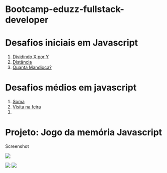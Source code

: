 # Bootcamp-eduzz-fullstack-developer


# Desafios iniciais em Javascript
<ol>
<li><a  href = "javascript/desafios/Dividindo X por Y.js">Dividindo X por Y</a></li>
<li><a href = "javascript/desafios/distancia.js">Distância</a></li>
<li><a href = "javascript/desafios/quantamandioca.js">Quanta Mandioca?</a></li>
</ol>

# Desafios médios em javascript
<ol>
<li><a  href = "javascript/desafios/soma.js">Soma</a></li>
<li><a href = "javascript/desafios/Visita na feira.js">Visita na feira</a></li>
<li><a href = "javascript/desafios/"></a></li>
</ol>

# Projeto: Jogo da memória Javascript

<p>Screenshot</p>
<img src = "preview.gif">

<a href = "github.com/nivandosoares/javscript-memory-game"><img src = "https://img.shields.io/badge/GitHub-100000?style=for-the-badge&logo=github&logoColor=white"></a>
<a href = "javascript-memory-game.vercel.app"><img src = "https://img.shields.io/badge/Vercel-000000?style=for-the-badge&logo=vercel&logoColor=white"></a>
